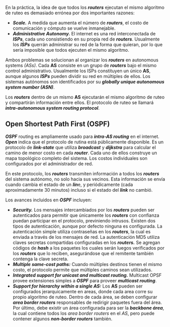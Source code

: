 En la práctica, la idea de que todos los ***routers*** ejecutan el mismo algoritmo de ruteo es demasiado errónea por dos importantes razones:

- ***Scale.*** A medida que aumenta el número de ***routers***, el costo de comunicación y cómputo se vuelve inmanejable.
- ***Administrative Autonomy.*** El internet es una red interconectada de ***ISPs***, cada uno consistiendo en su propia red de ***routers***. Usualmente los ***ISPs*** querrán administrar su red de la forma que quieran, por lo que sería imposible que todos ejecuten el mismo algoritmo.

Ambos problemas se solucionan al organizar los ***routers*** en autonomous systems *(ASs)*. Cada **AS** consiste en un grupo de ***routers*** bajo el mismo control administrativo. Usualmente los ISPs constituyen un único **AS**, aunque algunos ***ISPs*** pueden dividir su red en múltiples de ellos. Los sistemas autónomos son identificados por su ***globally unique autonomous system number (ASN)***.

Los ***routers*** dentro de un mismo **AS** ejecutarán el mismo algoritmo de ruteo y compartirán información entre ellos. El protocolo de ruteo se llamará ***intra-autonomous system routing protocol***.

## Open Shortest Path First (OSPF)

***OSPF*** routing es ampliamente usado para ***intra-AS routing*** en el internet. ***Open*** indica que el protocolo de rutina está públicamente disponible. Es un protocolo de ***link-state*** que utiliza ***broadcast*** y ***dijkstra*** para calcular el camino de menor costo en cada ***router***. Cada uno de ellos construye un mapa topológico completo del sistema. Los costos individuales son configurados por el administrador de red.

En este protocolo, los ***routers*** transmiten información a todos los ***routers*** del sistema autónomo, no solo hacia sus vecinos. Esta información se envía cuando cambia el estado de un ***lin***e, y periódicamente (cada aproximadamente 30 minutos) incluso si el estado del ***link*** no cambió.

Los avances incluidos en ***OSPF*** incluyen:

- ***Security.*** Los mensajes intercambiados por los ***routers*** pueden ser autenticados para permitir que únicamente los ***routers*** con confianza puedan participar en el protocolo, previniendo intrusos. Existen dos tipos de autenticación, aunque por defecto ninguna es configurada. La autenticación simple utiliza contraseñas en los ***routers***, la cual es enviada a través de los mensajes de red. La autenticación MD5 utiliza claves secretas compartidas configuradas en los ***routers.*** Se agregan códigos de ***hash*** a los paquetes los cuales serán luegos verificados por los ***routers*** que lo reciben, asegurándose que el remitente también contenga la clave secreta.
- ***Multiple same-cost paths:*** Cuando múltiples destinos tienen el mismo costo, el protocolo permite que múltiples caminos sean utilizados.
- ***Integrated support for unicast and multicast routing.*** Multicast OPSF provee extensiones simples a ***OSPF*** para proveer ***multicast routing***.
- ***Support for hierarchy within a single AS:*** Los **AS** pueden ser configurados jerarquicamente en areas, donde cada area corre su propio algoritmo de ruteo. Dentro de cada área, se deben configurar ***area border routers*** responsables de redirigir paquetes fuera del área. Por último, debe existir un área configurada para ser la ***backbone área***, la cual contiene todos los *area border routers* en el *AS*, pero puede contener algunos ***non-border routers*** también.
